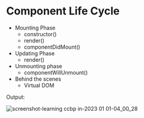 # Component Life Cycle

- Mounting Phase
  - constructor()
  - render()
  - componentDidMount()
- Updating Phase
  - render()
- Unmounting phase
  - componentWillUnmount()
- Behind the scenes
  - Virtual DOM

Output:

![screenshot-learning ccbp in-2023 01 01-04_00_28](https://user-images.githubusercontent.com/42292275/210156943-90eaf232-06fd-427e-82ac-9ca89b48af65.png)
